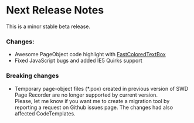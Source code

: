 Next Release Notes
==================

This is a minor stable beta release. 

### Changes:

- Awesome PageObject code highlight with [FastColoredTextBox](http://www.codeproject.com/Articles/161871/Fast-Colored-TextBox-for-syntax-highlighting)
- Fixed JavaScript bugs and added IE5 Quirks support 


### Breaking changes
- Temporary page-object files (*.pox) created in previous version of SWD Page Recorder are no longer supported by current version.   
Please, let me know if you want me to create a migration tool by reporting a request on Github issues page.
The changes had also affected CodeTemplates.

